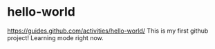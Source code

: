 # hello-world
https://guides.github.com/activities/hello-world/
This is my first github project! Learning mode right now. 
